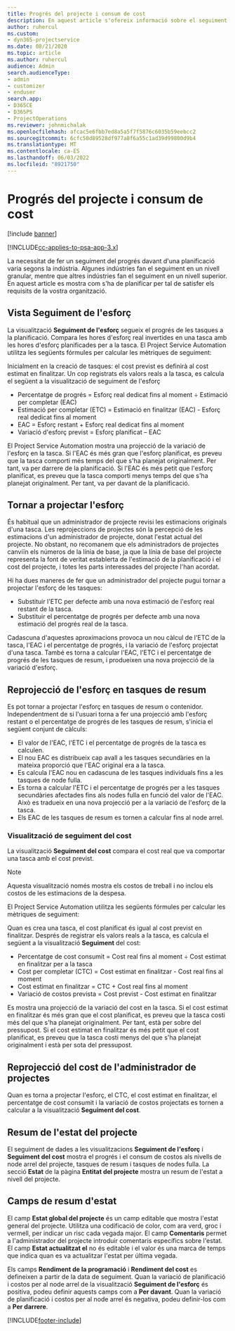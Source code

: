 ```yaml
---
title: Progrés del projecte i consum de cost
description: En aquest article s'ofereix informació sobre el seguiment del progrés del projecte i el consum de costos.
author: ruhercul
ms.custom:
- dyn365-projectservice
ms.date: 08/21/2020
ms.topic: article
ms.author: ruhercul
audience: Admin
search.audienceType:
- admin
- customizer
- enduser
search.app:
- D365CE
- D365PS
- ProjectOperations
ms.reviewer: johnmichalak
ms.openlocfilehash: afcac5e6fbb7ed8a5a5f7f5876c6035b59eebcc2
ms.sourcegitcommit: 6cfc50d89528df977a8f6a55c1ad39d99800d9b4
ms.translationtype: MT
ms.contentlocale: ca-ES
ms.lasthandoff: 06/03/2022
ms.locfileid: "8921750"
---
```

# <a name="project-progress-and-cost-consumption"></a>Progrés del projecte i consum de cost

[!include [banner](../includes/psa-now-project-operations.md)]

[!INCLUDE[cc-applies-to-psa-app-3.x](../includes/cc-applies-to-psa-app-3x.md)]

La necessitat de fer un seguiment del progrés davant d'una planificació varia segons la indústria. Algunes indústries fan el seguiment en un nivell granular, mentre que altres indústries fan el seguiment en un nivell superior. En aquest article es mostra com s'ha de planificar per tal de satisfer els requisits de la vostra organització.

## <a name="effort-tracking-view"></a>Vista Seguiment de l'esforç

La visualització **Seguiment de l'esforç** segueix el progrés de les tasques a la planificació. Compara les hores d'esforç real invertides en una tasca amb les hores d'esforç planificades per a la tasca. El Project Service Automation utilitza les següents fórmules per calcular les mètriques de seguiment:

Inicialment en la creació de tasques: el cost previst es definirà al cost estimat en finalitzar. Un cop registrats els valors reals a la tasca, es calcula el següent a la visualització de seguiment de l'esforç

- Percentatge de progrés = Esforç real dedicat fins al moment ÷ Estimació per completar (EAC) 
- Estimació per completar (ETC) = Estimació en finalitzar (EAC) - Esforç real dedicat fins al moment 
- EAC = Esforç restant + Esforç real dedicat fins al moment 
- Variació d'esforç previst = Esforç planificat – EAC

El Project Service Automation mostra una projecció de la variació de l'esforç en la tasca. Si l'EAC és més gran que l'esforç planificat, es preveu que la tasca comporti més temps del que s'ha planejat originalment. Per tant, va per darrere de la planificació. Si l'EAC és més petit que l'esforç planificat, es preveu que la tasca comporti menys temps del que s'ha planejat originalment. Per tant, va per davant de la planificació.

## <a name="reprojecting-effort"></a>Tornar a projectar l'esforç

És habitual que un administrador de projecte revisi les estimacions originals d'una tasca. Les reprojeccions de projectes són la percepció de les estimacions d'un administrador de projecte, donat l'estat actual del projecte. No obstant, no recomanem que els administradors de projectes canviïn els números de la línia de base, ja que la línia de base del projecte representa la font de veritat establerta de l'estimació de la planificació i el cost del projecte, i totes les parts interessades del projecte l'han acordat.

Hi ha dues maneres de fer que un administrador del projecte pugui tornar a projectar l'esforç de les tasques:

- Substituir l'ETC per defecte amb una nova estimació de l'esforç real restant de la tasca. 
- Substituir el percentatge de progrés per defecte amb una nova estimació del progrés real de la tasca.

Cadascuna d'aquestes aproximacions provoca un nou càlcul de l'ETC de la tasca, l'EAC i el percentatge de progrés, i la variació de l'esforç projectat d'una tasca. També es torna a calcular l'EAC, l'ETC i el percentatge de progrés de les tasques de resum, i produeixen una nova projecció de la variació d'esforç.

## <a name="reprojection-of-effort-on-summary-tasks"></a>Reprojecció de l'esforç en tasques de resum

Es pot tornar a projectar l'esforç en tasques de resum o contenidor. Independentment de si l'usuari torna a fer una projecció amb l'esforç restant o el percentatge de progrés de les tasques de resum, s'inicia el següent conjunt de càlculs:

- El valor de l'EAC, l'ETC i el percentatge de progrés de la tasca es calculen.
- El nou EAC es distribueix cap avall a les tasques secundàries en la mateixa proporció que l'EAC original era a la tasca.
- Es calcula l'EAC nou en cadascuna de les tasques individuals fins a les tasques de node fulla. 
- Es torna a calcular l'ETC i el percentatge de progrés per a les tasques secundàries afectades fins als nodes fulla en funció del valor de l'EAC. Això es tradueix en una nova projecció per a la variació de l'esforç de la tasca. 
- Els EAC de les tasques de resum es tornen a calcular fins al node arrel.

### <a name="cost-tracking-view"></a>Visualització de seguiment del cost 

La visualització **Seguiment del cost** compara el cost real que va comportar una tasca amb el cost previst. 

> [!NOTE]
> Aquesta visualització només mostra els costos de treball i no inclou els costos de les estimacions de la despesa. 

El Project Service Automation utilitza les següents fórmules per calcular les mètriques de seguiment:

Quan es crea una tasca, el cost planificat és igual al cost previst en finalitzar. Després de registrar els valors reals a la tasca, es calcula el següent a la visualització **Seguiment** del cost:

 - Percentatge de cost consumit = Cost real fins al moment ÷ Cost estimat en finalitzar per a la tasca
 - Cost per completar (CTC) = Cost estimat en finalitzar - Cost real fins al moment
 - Cost estimat en finalitzar = CTC + Cost real fins al moment
 - Variació de costos prevista = Cost previst - Cost estimat en finalitzar

Es mostra una projecció de la variació del cost en la tasca. Si el cost estimat en finalitzar és més gran que el cost planificat, es preveu que la tasca costi més del que s'ha planejat originalment. Per tant, està per sobre del pressupost. Si el cost estimat en finalitzar és més petit que el cost planificat, es preveu que la tasca costi menys del que s'ha planejat originalment i està per sota del pressupost.

## <a name="project-managers-reprojection-of-cost"></a>Reprojecció del cost de l'administrador de projectes

Quan es torna a projectar l'esforç, el CTC, el cost estimat en finalitzar, el percentatge de cost consumit i la variació de costos projectats es tornen a calcular a la visualització **Seguiment del cost**.

## <a name="project-status-summary"></a>Resum de l'estat del projecte

El seguiment de dades a les visualitzacions **Seguiment de l'esforç** i **Seguiment del cost** mostra el progrés i el consum de costos als nivells de node arrel del projecte, tasques de resum i tasques de nodes fulla. La secció **Estat** de la pàgina **Entitat del projecte** mostra un resum de l'estat a nivell del projecte.

## <a name="status-summary-fields"></a>Camps de resum d'estat

El camp **Estat global del projecte** és un camp editable que mostra l'estat general del projecte. Utilitza una codificació de color, com ara verd, groc i vermell, per indicar un risc cada vegada major. El camp **Comentaris** permet a l'administrador del projecte introduir comentaris específics sobre l'estat. El camp **Estat actualitzat el** no és editable i el valor és una marca de temps que indica quan es va actualitzar l'estat per última vegada.

Els camps **Rendiment de la programació** i **Rendiment del cost** es defineixen a partir de la data de seguiment. Quan la variació de planificació i costos per al node arrel de la visualització **Seguiment de l'esforç** és positiva, podeu definir aquests camps com a **Per davant**. Quan la variació de planificació i costos per al node arrel és negativa, podeu definir-los com a **Per darrere**.


[!INCLUDE[footer-include](../includes/footer-banner.md)]
